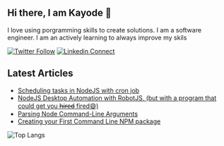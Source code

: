 ## Hi there, I am Kayode 👋
I love using porgramming skills to create solutions. I am a software engineer. I am an actively learning to always improve my skils

[![Twitter Follow](https://img.shields.io/twitter/follow/zt4ff?color=%231DA1F2&label=Follow%20%40zt4ff&logo=twitter&style=for-the-badge)](https://twitter.com/intent/follow?screen_name=zt4ff)
[![Linkedin Connect](https://img.shields.io/badge/linkedin-%230077B5.svg?&style=for-the-badge&logo=linkedin&logoColor=white)](https://www.linkedin.com/in/oluwasegun-kayode-07879b1aa/)

## Latest Articles
<!-- HASHNODE:START -->
- [Scheduling tasks in NodeJS with cron job](https://blog.zt4ff.dev/scheduling-tasks-in-nodejs-with-cron-job)
- [NodeJS Desktop Automation with RobotJS, (but with a program that could get you h̶i̶r̶e̶d̶ fired😄)](https://blog.zt4ff.dev/nodejs-desktop-automation-with-robotjs-but-with-a-program-that-could-get-you-hired-fired)
- [Parsing Node Command-Line Arguments](https://blog.zt4ff.dev/parsing-node-command-line-arguments)
- [Creating your First Command Line NPM package](https://blog.zt4ff.dev/creating-your-first-command-line-npm-package)
<!-- HASHNODE:END -->

![Top Langs](https://github-readme-stats.vercel.app/api/top-langs/?username=zt4ff&theme=radical)

